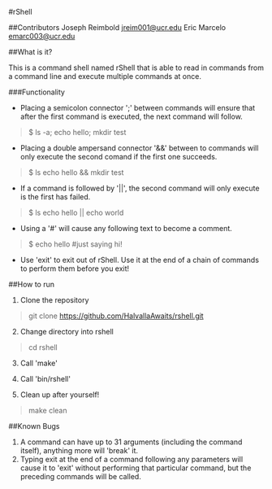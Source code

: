 #rShell

##Contributors
Joseph Reimbold
[jreim001@ucr.edu](mailto:jreim001@ucr.edu)
Eric Marcelo
[emarc003@ucr.edu](mailto:emarc003@ucr.edu)

##What is it?

   This is a command shell named rShell that is able to read in commands from a 
command line and execute multiple commands at once.

###Functionality

* Placing a semicolon connector ';' between commands will ensure that after 
the first command is executed, the next command will follow. 

> $ ls -a; echo hello; mkdir test

* Placing a double ampersand connector '&&' between to commands will only execute the
second comand if the first one succeeds.

> $ ls echo hello && mkdir test

* If a command is followed by '||', the second command will only execute is the first has 
failed.

> $ ls echo hello || echo world

* Using a '#' will cause any following text to become a comment.

> $ echo hello #just saying hi!

* Use 'exit' to exit out of rShell. Use it at the end of a chain of commands to
perform them before you exit!

##How to run
1. Clone the repository
> git clone https://github.com/HalvallaAwaits/rshell.git

2. Change directory into rshell
> cd rshell

3. Call 'make'

4. Call 'bin/rshell'

5. Clean up after yourself!
> make clean

##Known Bugs
1. A command can have up to 31 arguments (including the command itself), anything more will 'break' it.
2. Typing exit at the end of a command following any parameters will cause it to 'exit' without performing that particular command, but the preceding commands will be called.

